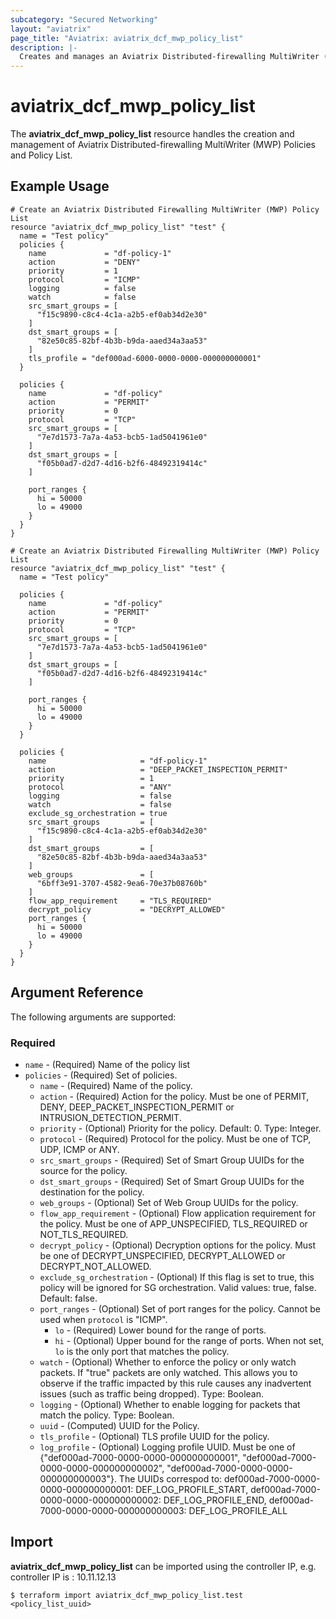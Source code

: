 ```yaml
---
subcategory: "Secured Networking"
layout: "aviatrix"
page_title: "Aviatrix: aviatrix_dcf_mwp_policy_list"
description: |-
  Creates and manages an Aviatrix Distributed-firewalling MultiWriter (MWP) Policy List
---
```


# aviatrix_dcf_mwp_policy_list

The **aviatrix_dcf_mwp_policy_list** resource handles the creation and management of Aviatrix Distributed-firewalling MultiWriter (MWP) Policies and Policy List.

## Example Usage

```hcl
# Create an Aviatrix Distributed Firewalling MultiWriter (MWP) Policy List
resource "aviatrix_dcf_mwp_policy_list" "test" {
  name = "Test policy"
  policies {
    name             = "df-policy-1"
    action           = "DENY"
    priority         = 1
    protocol         = "ICMP"
    logging          = false
    watch            = false
    src_smart_groups = [
      "f15c9890-c8c4-4c1a-a2b5-ef0ab34d2e30"
    ]
    dst_smart_groups = [
      "82e50c85-82bf-4b3b-b9da-aaed34a3aa53"
    ]
    tls_profile = "def000ad-6000-0000-0000-000000000001"
  }

  policies {
    name             = "df-policy"
    action           = "PERMIT"
    priority         = 0
    protocol         = "TCP"
    src_smart_groups = [
      "7e7d1573-7a7a-4a53-bcb5-1ad5041961e0"
    ]
    dst_smart_groups = [
      "f05b0ad7-d2d7-4d16-b2f6-48492319414c"
    ]

    port_ranges {
      hi = 50000
      lo = 49000
    }
  }
}
```
```hcl
# Create an Aviatrix Distributed Firewalling MultiWriter (MWP) Policy List
resource "aviatrix_dcf_mwp_policy_list" "test" {
  name = "Test policy"

  policies {
    name             = "df-policy"
    action           = "PERMIT"
    priority         = 0
    protocol         = "TCP"
    src_smart_groups = [
      "7e7d1573-7a7a-4a53-bcb5-1ad5041961e0"
    ]
    dst_smart_groups = [
      "f05b0ad7-d2d7-4d16-b2f6-48492319414c"
    ]

    port_ranges {
      hi = 50000
      lo = 49000
    }
  }

  policies {
    name                     = "df-policy-1"
    action                   = "DEEP_PACKET_INSPECTION_PERMIT"
    priority                 = 1
    protocol                 = "ANY"
    logging                  = false
    watch                    = false
    exclude_sg_orchestration = true
    src_smart_groups         = [
      "f15c9890-c8c4-4c1a-a2b5-ef0ab34d2e30"
    ]
    dst_smart_groups         = [
      "82e50c85-82bf-4b3b-b9da-aaed34a3aa53"
    ]
    web_groups               = [
      "6bff3e91-3707-4582-9ea6-70e37b08760b"
    ]
    flow_app_requirement     = "TLS_REQUIRED"
    decrypt_policy           = "DECRYPT_ALLOWED"
    port_ranges {
      hi = 50000
      lo = 49000
    }
  }
}
```

## Argument Reference

The following arguments are supported:

### Required
* `name` - (Required) Name of the policy list
* `policies` - (Required) Set of policies.
    * `name` - (Required) Name of the policy.
    * `action` - (Required) Action for the policy. Must be one of PERMIT, DENY, DEEP_PACKET_INSPECTION_PERMIT or INTRUSION_DETECTION_PERMIT.
    * `priority` - (Optional)  Priority for the policy. Default: 0. Type: Integer.
    * `protocol` - (Required) Protocol for the policy. Must be one of TCP, UDP, ICMP or ANY.
    * `src_smart_groups` - (Required) Set of Smart Group UUIDs for the source for the policy.
    * `dst_smart_groups` - (Required) Set of Smart Group UUIDs for the destination for the policy.
    * `web_groups` - (Optional) Set of Web Group UUIDs for the policy.
    * `flow_app_requirement` - (Optional) Flow application requirement for the policy. Must be one of APP_UNSPECIFIED, TLS_REQUIRED or NOT_TLS_REQUIRED.
    * `decrypt_policy` - (Optional) Decryption options for the policy. Must be one of DECRYPT_UNSPECIFIED, DECRYPT_ALLOWED or DECRYPT_NOT_ALLOWED.
    * `exclude_sg_orchestration` - (Optional) If this flag is set to true, this policy will be ignored for SG orchestration. Valid values: true, false. Default: false.
    * `port_ranges` - (Optional) Set of port ranges for the policy. Cannot be used when `protocol` is "ICMP".
      * `lo` - (Required) Lower bound for the range of ports.
      * `hi` - (Optional) Upper bound for the range of ports. When not set, `lo` is the only port that matches the policy.
    * `watch` - (Optional) Whether to enforce the policy or only watch packets. If "true" packets are only watched. This allows you to observe if the traffic impacted by this rule causes any inadvertent issues (such as traffic being dropped). Type: Boolean.
    * `logging` - (Optional) Whether to enable logging for packets that match the policy. Type: Boolean.
    * `uuid` - (Computed) UUID for the Policy.
    * `tls_profile` - (Optional) TLS profile UUID for the policy.
    * `log_profile` - (Optional) Logging profile UUID. Must be one of {"def000ad-7000-0000-0000-000000000001", "def000ad-7000-0000-0000-000000000002", "def000ad-7000-0000-0000-000000000003"}. The UUIDs correspod to: def000ad-7000-0000-0000-000000000001: DEF_LOG_PROFILE_START, def000ad-7000-0000-0000-000000000002: DEF_LOG_PROFILE_END, def000ad-7000-0000-0000-000000000003: DEF_LOG_PROFILE_ALL

## Import

**aviatrix_dcf_mwp_policy_list** can be imported using the controller IP, e.g. controller IP is : 10.11.12.13

```
$ terraform import aviatrix_dcf_mwp_policy_list.test <policy_list_uuid>
```
